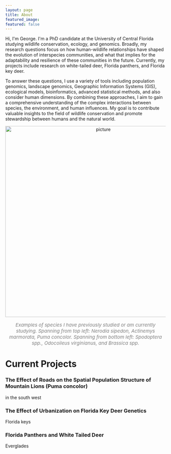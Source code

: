 ```yaml
---
layout: page
title: About
featured_image: 
featured: false
---
```


Hi, I'm George. I'm a PhD candidate at the University of Central Florida studying wildlife conservation, ecology, and genomics. Broadly, my research questions focus on how human-wildlife relationships have shaped the evolution of interspecies communities, and what that implies for the adaptability and resilience of these communities in the future. Currently, my projects include research on white-tailed deer, Florida panthers, and Florida key deer.

To answer these questions, I use a variety of tools including population genomics, landscape genomics, Geographic Information Systems (GIS), ecological models, bioinformatics, advanced statistical methods, and also consider human dimensions. By combining these approaches, I aim to gain a comprehensive understanding of the complex interactions between species, the environment, and human influences. My goal is to contribute valuable insights to the field of wildlife conservation and promote stewardship between humans and the natural world.

<p style="text-align: center;"><img src="{{site.baseurl}}/assets/images/pages/projects1.jpg" alt="picture" width="600"/></p>
<p style="text-align: center; color:grey; font-size:15px"><i>Examples of species I have previously studied or am currently studying. Spanning from top left: Nerodia sipedon, Actinemys marmorata, Puma concolor. Spanning from bottom left: Spodoptera spp., Odocoileus virginianus, and Brassica spp.</i></p>

# Current Projects

### The Effect of Roads on the Spatial Population Structure of Mountain Lions (Puma concolor)
in the south west

### The Effect of Urbanization on Florida Key Deer Genetics
Florida keys

### Florida Panthers and White Tailed Deer
Everglades

